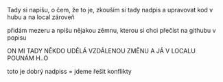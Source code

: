 Tady si napíšu, o čem, že to je, zkouším si tady nadpis a upravovat kod v hubu a na local zároveň

přidám mezeru a npíšu nějakou zěmnu, kterou si chci přečíst na githubu v popisu

ON MI TADY NĚKDO UDĚLÁ VZDÁLENOU ZMĚNU A JÁ V LOCALU POUNÁM H..O

toto je dobrý nadpiss = jdeme řešit konflikty
